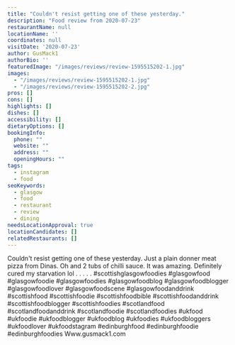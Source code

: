 ```yaml
---
title: "Couldn't resist getting one of these yesterday."
description: "Food review from 2020-07-23"
restaurantName: null
locationName: ''
coordinates: null
visitDate: '2020-07-23'
author: GusMack1
authorBio: ''
featuredImage: "/images/reviews/review-1595515202-1.jpg"
images:
  - "/images/reviews/review-1595515202-1.jpg"
  - "/images/reviews/review-1595515202-2.jpg"
pros: []
cons: []
highlights: []
dishes: []
accessibility: []
dietaryOptions: []
bookingInfo:
  phone: ""
  website: ""
  address: ""
  openingHours: ""
tags:
  - instagram
  - food
seoKeywords:
  - glasgow
  - food
  - restaurant
  - review
  - dining
needsLocationApproval: true
locationCandidates: []
relatedRestaurants: []
---
```


Couldn't resist getting one of these yesterday. Just a plain donner meat pizza from Dinas. Oh and 2 tubs of chilli sauce. It was amazing. Definitely cured my starvation lol
.
.
.
.
.
#scottishglasgowfoodies #glasgowfood #glasgowfoodie #glasgowfoodies #glasgowfoodblog #glasgowfoodblogger #glasgowfoodlover #glasgowfoodscene #glasgowfoodanddrink #scottishfood #scottishfoodie #scottishfoodbible #scottishfoodanddrink #scottishfoodblogger #scottishfoodies #scotlandfood #scotlandfoodanddrink #scotlandfoodie #scotlandfoodies #ukfood #ukfoodie #ukfoodblogger #ukfoodblog #ukfoodies #ukfoodbloggers #ukfoodlover #ukfoodstagram #edinburghfood #edinburghfoodie #edinburghfoodies
Www.gusmack1.com